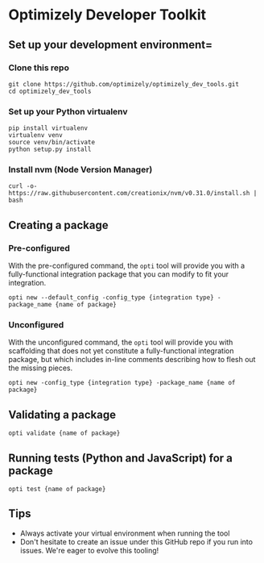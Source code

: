 # Optimizely Developer Toolkit

## Set up your development environment=
### Clone this repo

```
git clone https://github.com/optimizely/optimizely_dev_tools.git
cd optimizely_dev_tools
```

### Set up your Python virtualenv

```
pip install virtualenv
virtualenv venv
source venv/bin/activate
python setup.py install
```

### Install nvm (Node Version Manager)

```
curl -o- https://raw.githubusercontent.com/creationix/nvm/v0.31.0/install.sh | bash
```

## Creating a package
### Pre-configured

With the pre-configured command, the `opti` tool will provide you with a fully-functional integration package that you can modify to fit your integration.

```
opti new --default_config -config_type {integration type} -package_name {name of package} 
```

### Unconfigured

With the unconfigured command, the `opti` tool will provide you with scaffolding that does not yet constitute a fully-functional integration package, but which includes in-line comments describing how to flesh out the missing pieces.

```
opti new -config_type {integration type} -package_name {name of package}
```

## Validating a package
```
opti validate {name of package}
```

## Running tests (Python and JavaScript) for a package
```
opti test {name of package}
```

## Tips
* Always activate your virtual environment when running the tool
* Don't hesitate to create an issue under this GitHub repo if you run into issues. We're eager to evolve this tooling!


